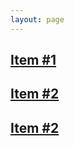 ```yaml
---
layout: page
---
```


## [Item #1](http://tracybannon.tech)

## [Item #2](http://tracybannon.tech)

## [Item #2](http://tracybannon.tech)

